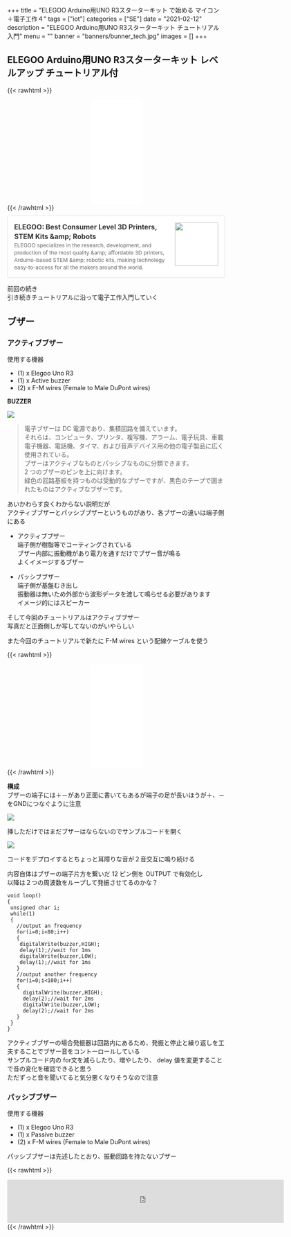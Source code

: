 +++
title = "ELEGOO Arduino用UNO R3スターターキット で始める マイコン＋電子工作４"
tags = ["iot"]
categories = ["SE"]
date = "2021-02-12"
description = "ELEGOO Arduino用UNO R3スターターキット チュートリアル入門"
menu = ""
banner = "banners/bunner_tech.jpg"
images = []
+++

## ELEGOO Arduino用UNO R3スターターキット レベルアップ チュートリアル付

{{< rawhtml >}} 
<div style="text-align: center;;">
<iframe style="width:120px;height:240px;" marginwidth="0" marginheight="0" scrolling="no" frameborder="0" src="//rcm-fe.amazon-adsystem.com/e/cm?lt1=_blank&bc1=FFFFFF&IS2=1&bg1=FFFFFF&fc1=000000&lc1=0000FF&t=sinokyoufu-22&language=ja_JP&o=9&p=8&l=as4&m=amazon&f=ifr&ref=as_ss_li_til&asins=B06XF2HZGT&linkId=0f6f39010078d52b6dd7106fceb44609"></iframe>
</div>
{{< /rawhtml >}}

<div class="blogcardfu" style="width:auto;max-width:9999px;border:1px solid #E0E0E0;border-radius:3px;margin:10px 0;padding:15px;line-height:1.4;text-align:left;background:#FFFFFF;"><a href="https://www.elegoo.com/" target="_blank" style="display:block;text-decoration:none;"><span class="blogcardfu-image" style="float:right;width:100px;padding:0 0 0 10px;margin:0 0 5px 5px;"><img src="https://images.weserv.nl/?w=100&url=ssl:cdn.shopify.com/s/files/1/0296/9026/5648/files/308ec23709872bfbfd2a2b975b121008_ab56db2e-c179-43c0-b357-9dae066a2b93.jpg?v=1611368475" width="100" style="width:100%;height:auto;max-height:100px;min-width:0;border:0 none;margin:0;"></span><br style="display:none"><span class="blogcardfu-title" style="font-size:112.5%;font-weight:700;color:#333333;margin:0 0 5px 0;">ELEGOO: Best Consumer Level 3D Printers, STEM Kits &amp;amp; Robots</span><br><span class="blogcardfu-content" style="font-size:87.5%;font-weight:400;color:#666666;">ELEGOO specializes in the research, development, and production of the most quality &amp;amp; affordable 3D printers, Arduino-based STEM &amp;amp; robotic kits, making technolegy easy-to-access for all the makers around the world.</span><br><span style="clear:both;display:block;overflow:hidden;height:0;">&nbsp;</span></a></div>

前回の続き  
引き続きチュートリアルに沿って電子工作入門していく  

## ブザー

### アクティブブザー

使用する機器  

* (1) x Elegoo Uno R3 
* (1) x Active buzzer 
* (2) x F-M wires (Female to Male DuPont wires) 

**BUZZER**  

<img src="/images/2021/se/arduino/tutorial-21.png" />  

> 電子ブザーは DC 電源であり、集積回路を備えています。  
それらは、コンピュータ、プリンタ、複写機、アラーム、電子玩具、車載電子機器、電話機、タイマ、および音声デバイス用の他の電子製品に広く使用されている。  
ブザーはアクティブなものとパッシブなものに分類できます。  
2 つのブザーのピンを上に向けます。  
緑色の回路基板を持つものは受動的なブザーですが、黒色のテープで囲まれたものはアクティブなブザーです。  

あいかわらす良くわからない説明だが  
アクティブブザーとパッシブブザーというものがあり、各ブザーの違いは端子側にある  

* アクティブブザー  
端子側が樹脂等でコーティングされている  
ブザー内部に振動機があり電力を通すだけでブザー音が鳴る  
よくイメージするブザー  

* パッシブブザー  
端子側が基盤むき出し  
振動器は無いため外部から波形データを渡して鳴らせる必要があります  
イメージ的にはスピーカー  

そして今回のチュートリアルはアクティブブザー  
写真だと正面側しか写してないのがいやらしい  

また今回のチュートリアルで新たに F-M wires という配線ケーブルを使う  

{{< rawhtml >}} 
<div style="text-align: center;;">
<iframe style="width:120px;height:240px;" marginwidth="0" marginheight="0" scrolling="no" frameborder="0" src="//rcm-fe.amazon-adsystem.com/e/cm?lt1=_blank&bc1=000000&IS2=1&bg1=FFFFFF&fc1=000000&lc1=0000FF&t=sinokyoufu-22&language=ja_JP&o=9&p=8&l=as4&m=amazon&f=ifr&ref=as_ss_li_til&asins=B083LT3759&linkId=d4a46b1566f423e74ffbfd12f81bd763"></iframe>
</div>
{{< /rawhtml >}}


**構成**  
ブザーの端子には＋－があり正面に書いてもあるが端子の足が長いほうが＋、－をGNDにつなぐように注意  

<img src="/images/2021/se/arduino/tutorial-22.png" />  

挿しただけではまだブザーはならないのでサンプルコードを開く  

<img src="/images/2021/se/arduino/tutorial-23.png" />  

コードをデプロイするとちょっと耳障りな音が２音交互に鳴り続ける  

内容自体はブザーの端子片方を繋いだ 12 ピン側を OUTPUT で有効化し  
以降は２つの周波数をループして発振させてるのかな？  

```
void loop()
{
 unsigned char i;
 while(1)
 {
   //output an frequency
   for(i=0;i<80;i++)
   {
    digitalWrite(buzzer,HIGH);
    delay(1);//wait for 1ms
    digitalWrite(buzzer,LOW);
    delay(1);//wait for 1ms
   }
   //output another frequency
   for(i=0;i<100;i++)
   {
     digitalWrite(buzzer,HIGH);
     delay(2);//wait for 2ms
     digitalWrite(buzzer,LOW);
     delay(2);//wait for 2ms
   }
 }
}
```

アクティブブザーの場合発振器は回路内にあるため、発振と停止と繰り返しを工夫することでブザー音をコントーロールしている  
サンプルコード内の for文を減らしたり、増やしたり、 delay 値を変更することで音の変化を確認できると思う  
ただずっと音を聞いてると気分悪くなりそうなので注意  

### パッシブブザー

使用する機器  

* (1) x Elegoo Uno R3 
* (1) x Passive buzzer 
* (2) x F-M wires (Female to Male DuPont wires) 

パッシブブザーは先述したとおり、振動回路を持たないブザー  




{{< rawhtml >}} 
<div style="text-align: center;;">
<iframe src="https://rcm-fe.amazon-adsystem.com/e/cm?o=9&p=293&l=ur1&category=amazonrotate&f=ifr&linkID=d69db1f209bc15798210ca62263bede2&t=sinokyoufu-22&tracking_id=sinokyoufu-22" width="640" height="100" scrolling="no" border="0" marginwidth="0" style="border:none;" frameborder="0"></iframe>
</div>
{{< /rawhtml >}}
